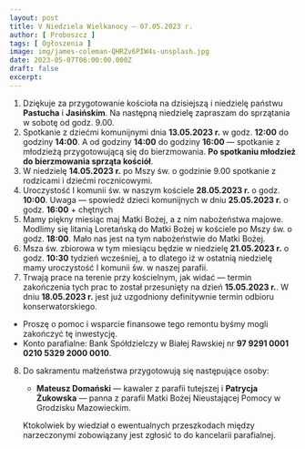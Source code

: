 ```yaml
---
layout: post
title: V Niedziela Wielkanocy — 07.05.2023 r.
author: [ Proboszcz ]
tags: [ Ogłoszenia ]
image: img/james-coleman-QHRZv6PIW4s-unsplash.jpg
date: 2023-05-07T06:00:00.000Z
draft: false
excerpt: 
---
```


1. Dziękuje za przygotowanie kościoła na dzisiejszą i niedzielę państwu **Pastucha** i **Jasińskim**.
   Na następną niedzielę zapraszam do sprzątania w sobotę od godz. 9.00.
2. Spotkanie z dziećmi komunijnymi dnia **13.05.2023 r.** w godz. **12:00** do godziny **14:00**.
   A od godziny **14:00** do godziny **16:00** — spotkanie z młodzieżą przygotowującą się do bierzmowania.
   **Po spotkaniu młodzież do bierzmowania sprząta kościół**.
3. W niedzielę **14.05.2023 r.** po Mszy św. o godzinie 9.00 spotkanie z rodzicami i dziećmi rocznicowymi.
4. Uroczystość I komunii św. w naszym kościele **28.05.2023 r.** o godz. **10:00**.
   Uwaga — spowiedź dzieci komunijnych w dniu **25.05.2023 r.** o godz. **16:00** + chętnych
5. Mamy piękny miesiąc maj Matki Bożej, a z nim nabożeństwa majowe. Modlimy się
   litanią Loretańską do Matki Bożej w kościele po Mszy św. o godz. **18:00**. Mało nas
   jest na tym nabożeństwie do Matki Bożej.
6. Msza św. zbiorowa w tym miesiącu będzie w niedzielę **21.05.2023 r.** o godz. **10:30**
   tydzień wcześniej, a to dlatego iż w ostatnią niedzielę mamy uroczystość I komunii
   św. w naszej parafii.
7. Trwają prace na terenie przy kościelnym, jak widać — termin zakończenia tych prac to został
   przesunięty na dzień **15.05.2023 r.**. W dniu **18.05.2023 r.** jest już uzgodniony
   definitywnie termin odbioru konserwatorskiego.
- Proszę o pomoc i wsparcie finansowe tego remontu byśmy mogli zakończyć tę inwestycję.
- Konto parafialne: Bank Spółdzielczy w Białej Rawskiej nr **97 9291 0001 0210 5329 2000 0010**.
8. Do sakramentu małżeństwa przygotowują się następujące osoby:

   - **Mateusz Domański** — kawaler z parafii tutejszej i **Patrycja Żukowska** — panna z parafii Matki Bożej Nieustającej Pomocy w Grodzisku Mazowieckim.

   Ktokolwiek by wiedział o ewentualnych przeszkodach między narzeczonymi zobowiązany jest zgłosić to
   do kancelarii parafialnej.
